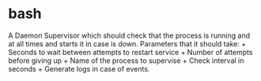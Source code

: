 # bash
A Daemon Supervisor which should check that the process is running and at all times and starts it in case is down. 
Parameters that it should take:
	+ Seconds to wait between attempts to restart service
	+ Number of attempts before giving up
	+ Name of the process to supervise
	+ Check interval in seconds
	+ Generate logs in case of events.

